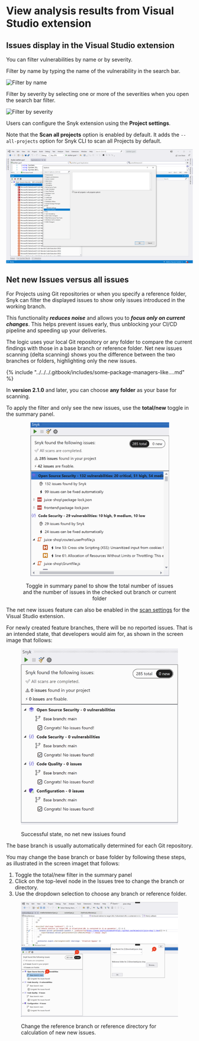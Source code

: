 # View analysis results from Visual Studio extension

## Issues display in the Visual Studio extension

You can filter vulnerabilities by name or by severity.

Filter by name by typing the name of the vulnerability in the search bar.

![Filter by name](../../../.gitbook/assets/readme_image_3_2_1.png)

Filter by severity by selecting one or more of the severities when you open the search bar filter.

![Filter by severity](../../../.gitbook/assets/readme_image_3_2_2.png)

Users can configure the Snyk extension using the **Project settings**.

Note that the **Scan all projects** option is enabled by default. It adds the `--all-projects` option for Snyk CLI to scan all Projects by default.

![Scan all projects enabled](../../../.gitbook/assets/readme_image_3_3.png)

## Net new Issues versus all issues

For Projects using Git repositories or when you specify a reference folder, Snyk can filter the displayed issues to show only issues introduced in the working branch.&#x20;

This functionality _**reduces noise**_ and allows you to _**focus only on current changes**_. This helps prevent issues early, thus unblocking your CI/CD pipeline and speeding up your deliveries.

The logic uses your local Git repository or any folder to compare the current findings with those in a base branch or reference folder. Net new issues scanning (delta scanning) shows you the difference between the two branches or folders, highlighting only the new issues.

{% include "../../../.gitbook/includes/some-package-managers-like....md" %}

In **version 2.1.0** and later, you can choose **any folder** as your base for scanning.&#x20;

To apply the filter and only see the new issues, use the **total/new** toggle in the summary panel.

<div align="center" data-full-width="false"><figure><img src="../../../.gitbook/assets/image (696).png" alt="" width="375"><figcaption><p>Toggle in summary panel to show the total number of issues <br> and the number of issues in the checked out branch or current folder</p></figcaption></figure></div>

The net new issues feature can also be enabled in the [scan settings](visual-studio-extension-configuration.md#scan-configuration) for the Visual Studio extension.&#x20;

For newly created feature branches, there will be no reported issues. That is an intended state, that developers would aim for, as shown in the screen image that follows:

<figure><img src="../../../.gitbook/assets/image (697).png" alt="" width="481"><figcaption><p>Successful state, no net new issiues found</p></figcaption></figure>

The base branch is usually automatically determined for each Git repository.&#x20;

You may change the base branch or base folder by following these steps, as illustrated in the screen imaget that follows:

1. Toggle the total/new filter in the summary panel
2. Click on the top-level node in the Issues tree to change the branch or directory.
3. Use the dropdown selection to choose any branch or reference folder.

<figure><img src="../../../.gitbook/assets/image (698).png" alt=""><figcaption><p>Change the reference branch or reference directory for calculation of new new issues.</p></figcaption></figure>
